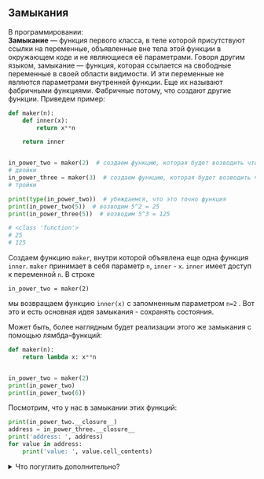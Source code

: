 ## Замыкания
В программировании:  
**Замыкание** — функция первого класса, в теле которой присутствуют ссылки на 
переменные, объявленные вне тела этой функции в окружающем коде и не являющиеся её параметрами. Говоря другим языком, замыкание — функция, которая ссылается на свободные переменные в своей области видимости. И эти переменные не являются параметрами 
внутренней функции.
Еще их называют фабричными функциями. Фабричные потому, что создают другие функции. Приведем пример:
```python
def maker(n):
    def inner(x):
        return x**n

    return inner


in_power_two = maker(2)  # создаем функцию, которая будет возводить что-то в степень
# двойки
in_power_three = maker(3)  # создаем функцию, которая будет возводить что-то в степень
# тройки

print(type(in_power_two))  # убеждаемся, что это точно функция
print(in_power_two(5))  # возводим 5^2 = 25
print(in_power_three(5))  # возводим 5^3 = 125

# <class 'function'>
# 25
# 125
```

Создаем функцию `maker`, внутри которой объявлена еще одна функция `inner`. `maker` принимает в себя
параметр `n`, `inner` - `x`. `inner` имеет доступ к переменной `n`. В строке
```
in_power_two = maker(2)
```
мы возвращаем функцию `inner(x)` с запомненным параметром `n=2` . Вот это и есть 
основная идея замыкания - сохранять состояния.

Может быть, более наглядным будет реализации этого же замыкания с помощью лямбда-функций:
```python
def maker(n):
    return lambda x: x**n


in_power_two = maker(2)
print(in_power_two)
print(in_power_two(6))
```

Посмотрим, что у нас в замыкании этих функций:
```python
print(in_power_two.__closure__)
address = in_power_three.__closure__
print('address: ', address)
for value in address:
    print('value: ', value.cell_contents)
```
<details><summary>Что погуглить дополнительно?</summary>

lambda-функции. Осторожно! Много, сложно, увлекательно и может увести вообще в неизведанные
миры :)
</details>
